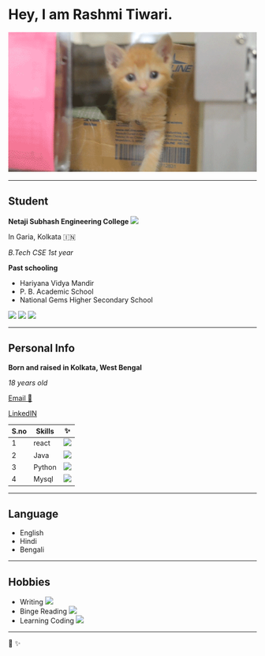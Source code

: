 # Hey, I am Rashmi Tiwari.

<img src ="Cat Reaction GIF by ASPCA - Find & Share on GIPHY.gif">

---

## Student

**Netaji Subhash Engineering College**
<img src ="nsec-.ico">

In Garia, Kolkata 🇮🇳

*B.Tech CSE 1st year*

**Past schooling**
- Hariyana Vidya Mandir
- P. B. Academic School
- National Gems Higher Secondary School

![](hvm_1.ico)
![](pba.ico)
![](nghss_1.ico)

---

## Personal Info

**Born and raised in Kolkata, West Bengal**

*18 years old*

[Email 📧]()

[LinkedIN](https://www.linkedin.com/in/rashmi-tiwari-445129179/)

|S.no|Skills| ✨|
|---|---|---|
|1|react|<img src="https://img.icons8.com/material-outlined/50/000000/github.png"/>|
|2|Java|<img src="https://img.icons8.com/color/48/000000/java-coffee-cup-logo--v1.png"/>|
|3|Python|<img src="https://img.icons8.com/color/48/000000/python--v1.png"/>|
|4|Mysql|<img src="https://img.icons8.com/ios/50/000000/mysql-logo.png"/>|

---

## Language
- English
- Hindi
- Bengali

---

## Hobbies
- Writing <img src="https://img.icons8.com/officexs/16/000000/pen.png"/>
- Binge Reading <img src="https://img.icons8.com/material-outlined/24/000000/reading--v1.png"/>
- Learning Coding <img src="https://img.icons8.com/small/16/000000/hacking.png"/>

---

:wave: ✨
